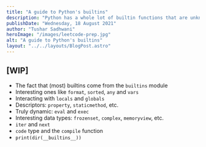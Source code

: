 ```yaml
---
title: "A guide to Python's builtins"
description: "Python has a whole lot of builtin functions that are unknown to most people. This guide aims to introduce you to them."
publishDate: "Wednesday, 18 August 2021"
author: "Tushar Sadhwani"
heroImage: "/images/leetcode-prep.jpg"
alt: "A guide to Python's builtins"
layout: "../../layouts/BlogPost.astro"
---
```


## \[WIP\]

- The fact that (most) builtins come from the `builtins` module
- Interesting ones like `format`, `sorted`, `any` and `vars`
- Interacting with `locals` and `globals`
- Descriptors: `property`, `staticmethod`, etc.
- Truly dynamic: `eval` and `exec`
- Interesting data types: `frozenset`, `complex`, `memoryview`, etc.
- `iter` and `next`
- `code` type and the `compile` function
- `print(dir(__builtins__))`
